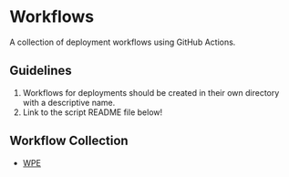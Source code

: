 # Workflows

A collection of deployment workflows using GitHub Actions.

## Guidelines

1. Workflows for deployments should be created in their own directory with a descriptive name.
1. Link to the script README file below!

## Workflow Collection

- [WPE](./WPE/README.md)